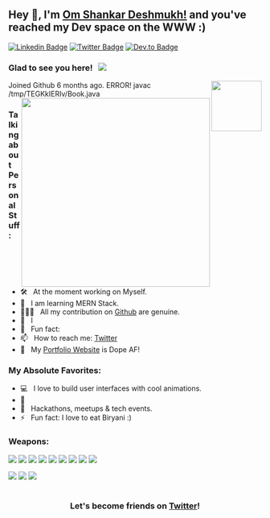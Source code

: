 ## Hey 👋, I'm [Om Shankar Deshmukh!](https:) and you've reached my Dev space on the WWW :)

<!-- [![Website Badge](https://img.shields.io/badge/Website-3b5998?style=flat-square&logo=google-chrome&logoColor=white)](https://www.harshkumarpandey.com/) -->

[![Linkedin Badge](https://img.shields.io/badge/LinkedIn-0077B5?style=for-the-badge&logo=linkedin&logoColor=white)]([https://www.linkedin.com/in/harshpandey002/](https://www.linkedin.com/in/om-shankar-deshmukh-7431b9245/)) 
[![Twitter Badge](https://img.shields.io/badge/Twitter-1DA1F2?style=for-the-badge&logo=twitter&logoColor=white)]([https://twitter.com/harshpandey002](https://twitter.com/Deshmukhom01))
[![Dev.to Badge](https://img.shields.io/badge/Instagram-E1306C?style=for-the-badge&logo=instagram&logoColor=white)](https://www.instagram.com/deshmukh_omm/)
 
### Glad to see you here! &nbsp; ![](https://komarev.com/ghpvc/?username=omshankardeshmukh01&color=blue)

<img align="right" width="100" alt="" src="assets/rzp.gif" />


 
Joined Github 6 months ago.
ERROR!
javac /tmp/TEGKkIERIv/Book.java
<img align="right" width="375" alt="" src="https://media.giphy.com/media/QN6NnhbgfOpoI/giphy.gif" />

### Talking about Personal Stuff:

- 🛠 &nbsp; At the moment working on Myself.
- 👀 &nbsp; I am learning MERN Stack.
- 👨🏻‍💻 &nbsp; All my contribution on [Github](https://github.com/OmShankarDeshmukh01) are genuine.
- 📝 &nbsp; I 
- 👾 &nbsp; Fun fact:
- 📫 &nbsp; How to reach me: [Twitter](https://twitter.com/Deshmukhom01) 
- 🚀 &nbsp; My [Portfolio Website](https:) is Dope AF!
<!-- - 💬 &nbsp; Ask me about anything [here](https://github.com/bhatvikrant/bhatVikrant/issues/1)! I am happy to help. -->
<!-- - 📝 &nbsp; Checkout my [Resume](https://github.com/bhatvikrant/bhatvikrant/blob/master/resume.pdf). (Haven't update it in a while, but here you go) -->
### My Absolute Favorites:

- 💻 &nbsp; I love to build user interfaces with cool animations.
- 📰 &nbsp; 
- 🍕 &nbsp; Hackathons, meetups & tech events.
- ⚡ &nbsp; Fun fact: I love to eat Biryani :)

### Weapons:

<a href="#"><img src="https://img.shields.io/badge/HTML5-red?style=for-the-badge&logo=html5&labelColor=black&color=E34F26"/></a>
<a href="#"><img src="https://img.shields.io/badge/CSS3-white?style=for-the-badge&logo=css3&logoColor=1572B6&labelColor=black&color=1572B6" /></a>
<a href="#"><img src="https://img.shields.io/badge/Javascript-yellow?style=for-the-badge&logo=javascript&labelColor=black&color=c89100"/></a>
<a href="#"><img src="https://img.shields.io/badge/MongoDB-green?style=for-the-badge&logo=mongodb&labelColor=black&color=409040"/></a>
<a href="#"><img src="https://img.shields.io/badge/Express-black?style=for-the-badge&logo=express&labelColor=black&color=1f1f1f"/></a>
<a href="#"><img src="https://img.shields.io/badge/React-blue?style=for-the-badge&logo=react&labelColor=black&color=3a8296"/></a>
<a href="#"><img src="https://img.shields.io/badge/Node.JS-blue?style=for-the-badge&logo=node.js&logoColor=lime&labelColor=black&color=236b23"/></a>
<a href="#"><img src="https://img.shields.io/badge/Tailwind%20CSS-black?style=for-the-badge&logo=tailwindcss&labelColor=black&color=1CA1B8"/></a>
<a href="#"><img src="https://img.shields.io/badge/Next.js-black?style=for-the-badge&logo=Next.js&&logoColor=white&labelColor=black&color=2E2E2E"/></a>


<a href="#"><img src="https://img.shields.io/badge/Git-red?style=for-the-badge&logo=git&labelColor=black&color=red"/></a>
<a href="#"><img src="https://img.shields.io/badge/GitHub-black?style=for-the-badge&logo=github&labelColor=black&color=181717"/></a>
<a href="#"><img src="https://img.shields.io/badge/VSCode-cyan?style=for-the-badge&logo=visual%20studio%20code&labelColor=00497a&color=007ACC"/></a>

#

<div align="center">

### Let's become friends on [Twitter](https://twitter.com/Deshmukhom01)!

</div>
